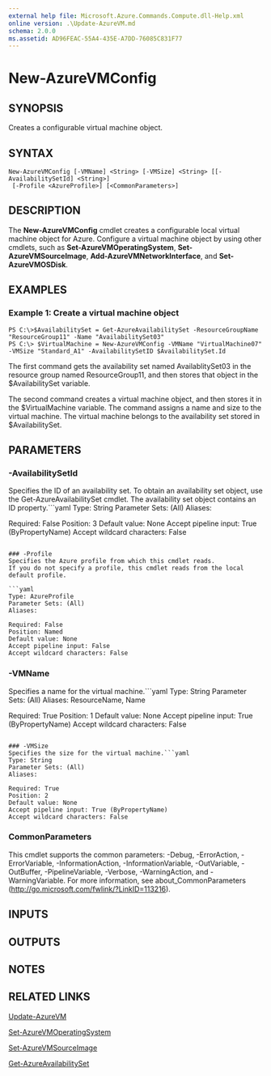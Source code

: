 ```yaml
---
external help file: Microsoft.Azure.Commands.Compute.dll-Help.xml
online version: .\Update-AzureVM.md
schema: 2.0.0
ms.assetid: AD96FEAC-55A4-435E-A7DD-76085C831F77
---
```


# New-AzureVMConfig

## SYNOPSIS
Creates a configurable virtual machine object.

## SYNTAX

```
New-AzureVMConfig [-VMName] <String> [-VMSize] <String> [[-AvailabilitySetId] <String>]
 [-Profile <AzureProfile>] [<CommonParameters>]
```

## DESCRIPTION
The **New-AzureVMConfig** cmdlet creates a configurable local virtual machine object for Azure.
Configure a virtual machine object by using other cmdlets, such as **Set-AzureVMOperatingSystem**, **Set-AzureVMSourceImage**, **Add-AzureVMNetworkInterface**, and **Set-AzureVMOSDisk**.

## EXAMPLES

### Example 1: Create a virtual machine object
```
PS C:\>$AvailabilitySet = Get-AzureAvailabilitySet -ResourceGroupName "ResourceGroup11" -Name "AvailabilitySet03"
PS C:\> $VirtualMachine = New-AzureVMConfig -VMName "VirtualMachine07" -VMSize "Standard_A1" -AvailabilitySetID $AvailabilitySet.Id
```

The first command gets the availability set named AvailablitySet03 in the resource group named ResourceGroup11, and then stores that object in the $AvailabilitySet variable.

The second command creates a virtual machine object, and then stores it in the $VirtualMachine variable.
The command assigns a name and size to the virtual machine.
The virtual machine belongs to the availability set stored in $AvailabilitySet.

## PARAMETERS

### -AvailabilitySetId
Specifies the ID of an availability set. To obtain an availability set object, use the Get-AzureAvailabilitySet cmdlet. The availability set object contains an ID property.```yaml
Type: String
Parameter Sets: (All)
Aliases: 

Required: False
Position: 3
Default value: None
Accept pipeline input: True (ByPropertyName)
Accept wildcard characters: False
```

### -Profile
Specifies the Azure profile from which this cmdlet reads.
If you do not specify a profile, this cmdlet reads from the local default profile.

```yaml
Type: AzureProfile
Parameter Sets: (All)
Aliases: 

Required: False
Position: Named
Default value: None
Accept pipeline input: False
Accept wildcard characters: False
```

### -VMName
Specifies a name for the virtual machine.```yaml
Type: String
Parameter Sets: (All)
Aliases: ResourceName, Name

Required: True
Position: 1
Default value: None
Accept pipeline input: True (ByPropertyName)
Accept wildcard characters: False
```

### -VMSize
Specifies the size for the virtual machine.```yaml
Type: String
Parameter Sets: (All)
Aliases: 

Required: True
Position: 2
Default value: None
Accept pipeline input: True (ByPropertyName)
Accept wildcard characters: False
```

### CommonParameters
This cmdlet supports the common parameters: -Debug, -ErrorAction, -ErrorVariable, -InformationAction, -InformationVariable, -OutVariable, -OutBuffer, -PipelineVariable, -Verbose, -WarningAction, and -WarningVariable. For more information, see about_CommonParameters (http://go.microsoft.com/fwlink/?LinkID=113216).

## INPUTS

## OUTPUTS

## NOTES

## RELATED LINKS

[Update-AzureVM](.\Update-AzureVM.md)

[Set-AzureVMOperatingSystem](.\Set-AzureVMOperatingSystem.md)

[Set-AzureVMSourceImage](.\Set-AzureVMSourceImage.md)

[Get-AzureAvailabilitySet](.\Get-AzureAvailabilitySet.md)


